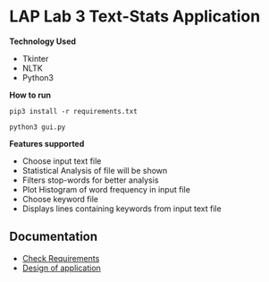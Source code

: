 # LAP Lab 3 Text-Stats Application

**Technology Used**

- Tkinter 
- NLTK
- Python3

**How to run**

`pip3 install -r requirements.txt`

`python3 gui.py`

**Features supported**

- Choose input text file
- Statistical Analysis of file will be shown
- Filters stop-words for better analysis
- Plot Histogram of word frequency in input file
- Choose keyword file 
- Displays lines containing keywords from input text file

## Documentation

* [Check Requirements ](./documentation/REQUIREMENTS.md)
* [Design of application ](./documentation/DESIGN.md)